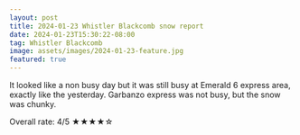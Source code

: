 ```yaml
---
layout: post
title: 2024-01-23 Whistler Blackcomb snow report
date: 2024-01-23T15:30:22-08:00
tag: Whistler Blackcomb
image: assets/images/2024-01-23-feature.jpg
featured: true
---
```


It looked like a non busy day but it was still busy at Emerald 6 express area, exactly like the yesterday. Garbanzo express was not busy, but the snow was chunky.

Overall rate: 4/5 ★★★★☆
